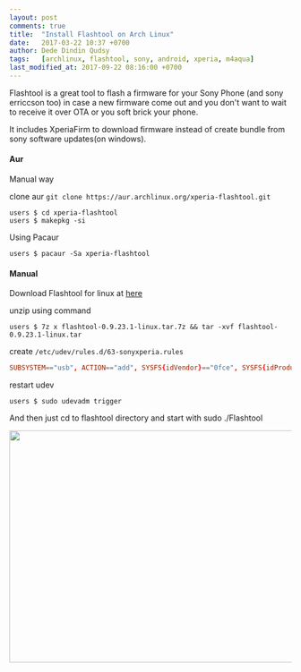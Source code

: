 ```yaml
---
layout: post
comments: true
title:  "Install Flashtool on Arch Linux"
date:   2017-03-22 10:37 +0700
author: Dede Dindin Qudsy
tags:   [archlinux, flashtool, sony, android, xperia, m4aqua]
last_modified_at: 2017-09-22 08:16:00 +0700
---
```

Flashtool is a great tool to flash a firmware for your Sony Phone (and sony erriccson too) in case a new firmware come out and you don't want to wait to receive it over OTA or you soft brick your phone.

It includes XperiaFirm to download firmware instead of create bundle from sony software updates(on windows).

#### Aur
Manual way 

clone aur ``git clone https://aur.archlinux.org/xperia-flashtool.git``
```shell_session
users $ cd xperia-flashtool
users $ makepkg -si
```

Using Pacaur
```shell_session
users $ pacaur -Sa xperia-flashtool
```

#### Manual
Download Flashtool for linux at <a href="http://www.flashtool.net/downloads_linux.php">here</a>

unzip using command
```shell_session
users $ 7z x flashtool-0.9.23.1-linux.tar.7z && tar -xvf flashtool-0.9.23.1-linux.tar
```

create ``/etc/udev/rules.d/63-sonyxperia.rules``
```conf
SUBSYSTEM=="usb", ACTION=="add", SYSFS{idVendor}=="0fce", SYSFS{idProduct}=="*", MODE="0777"
```

restart udev
```shell_session
users $ sudo udevadm trigger
```

And then just cd to flashtool directory and start with sudo ./Flashtool

<a href="https://xtrymind.files.wordpress.com/2017/03/screenshot-from-2017-03-10-07-29-50.png"><img class="alignnone size-full wp-image-630" src="https://xtrymind.files.wordpress.com/2017/03/screenshot-from-2017-03-10-07-29-50.png" alt="" width="739" height="415" /></a>
